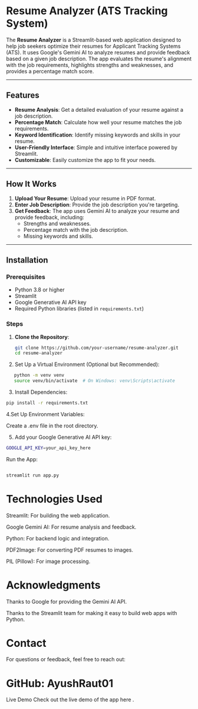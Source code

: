 # Resume Analyzer (ATS Tracking System)


The **Resume Analyzer** is a Streamlit-based web application designed to help job seekers optimize their resumes for Applicant Tracking Systems (ATS). It uses Google's Gemini AI to analyze resumes and provide feedback based on a given job description. The app evaluates the resume's alignment with the job requirements, highlights strengths and weaknesses, and provides a percentage match score.

---

## Features

- **Resume Analysis**: Get a detailed evaluation of your resume against a job description.
- **Percentage Match**: Calculate how well your resume matches the job requirements.
- **Keyword Identification**: Identify missing keywords and skills in your resume.
- **User-Friendly Interface**: Simple and intuitive interface powered by Streamlit.
- **Customizable**: Easily customize the app to fit your needs.

---

## How It Works

1. **Upload Your Resume**: Upload your resume in PDF format.
2. **Enter Job Description**: Provide the job description you're targeting.
3. **Get Feedback**: The app uses Gemini AI to analyze your resume and provide feedback, including:
   - Strengths and weaknesses.
   - Percentage match with the job description.
   - Missing keywords and skills.

---

## Installation

### Prerequisites

- Python 3.8 or higher
- Streamlit
- Google Generative AI API key
- Required Python libraries (listed in `requirements.txt`)

### Steps

1. **Clone the Repository**:
   ```bash
   git clone https://github.com/your-username/resume-analyzer.git
   cd resume-analyzer


2. Set Up a Virtual Environment (Optional but Recommended):

```bash
   python -m venv venv
   source venv/bin/activate  # On Windows: venv\Scripts\activate
```

3. Install Dependencies:
```bash
pip install -r requirements.txt
```

4.Set Up Environment Variables:

Create a .env file in the root directory.

5. Add your Google Generative AI API key:
```bash
GOOGLE_API_KEY=your_api_key_here
```

Run the App:

```bash

streamlit run app.py
 ```

# Technologies Used
Streamlit: For building the web application.

Google Gemini AI: For resume analysis and feedback.

Python: For backend logic and integration.

PDF2Image: For converting PDF resumes to images.

PIL (Pillow): For image processing.

# Acknowledgments
Thanks to Google for providing the Gemini AI API.

Thanks to the Streamlit team for making it easy to build web apps with Python.

# Contact
For questions or feedback, feel free to reach out:

# GitHub: AyushRaut01

Live Demo
Check out the live demo of the app here .

